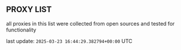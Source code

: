 ## PROXY LIST

all proxies in this list were collected from open sources and tested for functionality

last update: `2025-03-23 16:44:29.382794+00:00` UTC